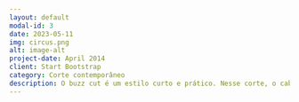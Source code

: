 ```yaml
---
layout: default
modal-id: 3
date: 2023-05-11
img: circus.png
alt: image-alt
project-date: April 2014
client: Start Bootstrap
category: Corte contemporâneo
description: O buzz cut é um estilo curto e prático. Nesse corte, o cabelo é aparado uniformemente em toda a cabeça, criando uma aparência limpa e minimalista. É uma opção de baixa manutenção, perfeita para homens que preferem um visual simples e moderno. Além disso, é ótimo para quem deseja disfarçar a calvície ou experimentar um estilo audacioso.
---
```

